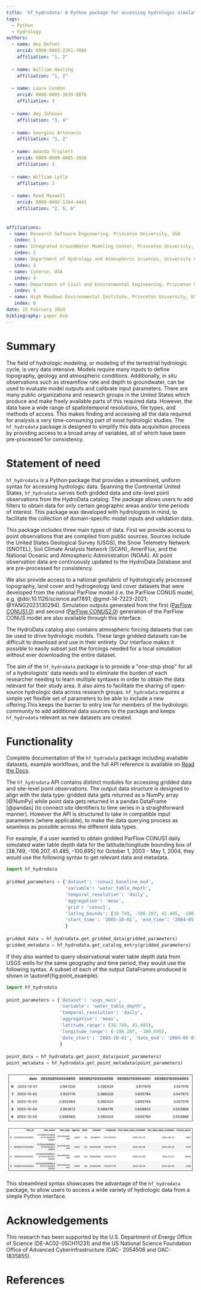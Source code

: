 ```yaml
---
title: 'hf_hydrodata: A Python package for accessing hydrologic simulations and observations across the United States'
tags:
  - Python
  - hydrology
authors:
  - name: Amy Defnet
    orcid: 0000-0003-2261-708X
    affiliation: "1, 2"

  - name: William Hasling
    affiliation: "1, 2"

  - name: Laura Condon
    orcid: 0000-0003-3639-8076
    affiliation: 3

  - name: Amy Johnson 
    affiliation: "3, 4"

  - name: Georgios Artavanis
    affiliation: "1, 2"

  - name: Amanda Triplett
    orcid: 0009-0009-8085-3938
    affiliation: 3

  - name: William Lytle
    affiliation: 3
    
  - name: Reed Maxwell
    orcid: 0000-0002-1364-4441
    affiliation: "2, 5, 6"


affiliations:
 - name: Research Software Engineering, Princeton University, USA
   index: 1
 - name: Integrated GroundWater Modeling Center, Princeton University, USA
   index: 2
 - name: Department of Hydrology and Atmospheric Sciences, University of Arizona, USA
   index: 3
 - name: CyVerse, USA
   index: 4
 - name: Department of Civil and Environmental Engineering, Princeton University, USA
   index: 5
 - name: High Meadows Environmental Institute, Princeton University, USA
   index: 6
date: 15 February 2024
bibliography: paper.bib
---
```


# Summary

The field of hydrologic modeling, or modeling of the terrestrial hydrologic cycle, is very data intensive. Models require many inputs to define topography, geology and atmospheric conditions. Additionally, in situ observations such as streamflow rate and depth to groundwater, can be used to evaluate model outputs and calibrate input parameters. There are many public organizations and research groups in the United States which produce and make freely available parts of this required data. However, the data have a wide range of spatiotemporal resolutions, file types, and methods of access. This makes finding and accessing all the data required for analysis a very time-consuming part of most hydrologic studies. The `hf_hydrodata` package is designed to simplify this data acquisition process by providing access to a broad array of variables, all of which have been pre-processed for consistency. 


# Statement of need

`hf_hydrodata` is a Python package that provides a streamlined, uniform syntax for accessing hydrologic data. Spanning the Continental United States, `hf_hydrodata` serves both gridded data and site-level point observations from the HydroData catalog. The package allows users to add filters to obtain data for only certain geographic areas and/or time periods of interest. This package was developed with hydrologists in mind, to facilitate the collection of domain-specific model inputs and validation data.

This package includes three main types of data. First we provide access to point observations that are compiled from public sources. Sources include the United States Geological Survey (USGS), the Snow Telemetry Network (SNOTEL), Soil Climate Analysis Network (SCAN), AmeriFlux, and the National Oceanic and Atmospheric Administration (NOAA).  All point observation data are continuously updated to the HydroData Database and are pre-processed for consistency. 

We also provide access to a national geofabric of hydrologically processed topography, land cover and hydrogeology land cover datasets that were developed from the national ParFlow model (i.e. the ParFlow CONUS model, e.g. @doi:10.1126/science.aaf7891; @gmd-14-7223-2021; @YANG2023130294). Simulation outputs generated from the first ([ParFlow CONUS1.0](https://hydroframe.org/parflow-conus1)) and second ([ParFlow CONUS2.0](https://hydroframe.org/parflow-conus2)) generation of the ParFlow CONUS model are also available through this interface. 

The HydroData catalog also contains atmospheric forcing datasets that can be used to drive hydrologic models. These large gridded datasets can be difficult to download and use in their entirety. Our interface makes it possible to easily subset just the forcings needed for a local simulation without ever downloading the entire dataset. 

The aim of the `hf_hydrodata` package is to provide a "one-stop shop" for all of a hydrologists' data needs and to eliminate the burden of each researcher needing to learn multiple syntaxes in order to obtain the data relevant for their study area. It also aims to facilitate the sharing of open-source hydrologic data across research groups. `hf_hydrodata` requires a simple yet flexible set of parameters to be able to include a new offering.This keeps the barrier to entry low for members of the hydrologic community to add additional data sources to the package and keeps `hf_hydrodata` relevant as new datasets are created.


# Functionality

Complete documentation of the `hf_hydrodata` package including available datasets, example workflows, and the full API reference is available on [Read the Docs](https://hf-hydrodata.readthedocs.io/).

The `hf_hydrodata` API contains distinct modules for accessing gridded data and site-level point observations. The output data structure is designed to align with the data type: gridded data gets returned as a NumPy array [@NumPy] while point data gets returned in a pandas DataFrame [@pandas] (to connect site identifiers to time series in a straightforward manner). However the API is structured to take in compatible input parameters (where applicable), to make the data querying process as seamless as possible across the different data types. 

For example, if a user wanted to obtain gridded ParFlow CONUS1 daily simulated water table depth data for the latitude/longitude bounding box of [38.749, -106.207, 41.485, -100.695] for October 1, 2003 - May 1, 2004, they would use the following syntax to get relevant data and metadata.

```python
import hf_hydrodata

gridded_parameters = {'dataset': 'conus1_baseline_mod', 
                      'variable': 'water_table_depth',
                      'temporal_resolution': 'daily',
                      'aggregation': 'mean',
                      'grid': 'conus1',
                      'latlng_bounds': [38.749, -106.207, 41.485, -100.695],
                      'start_time': '2003-10-01', 'end_time': '2004-05-01'
                      }

gridded_data = hf_hydrodata.get_gridded_data(gridded_parameters)
gridded_metadata = hf_hydrodata.get_catalog_entry(gridded_parameters)
```

If they also wanted to query observational water table depth data from USGS wells for the same geography and time period, they would use the following syntax. A subset of each of the output DataFrames produced is shown in \autoref{fig:point_example}.

```python
import hf_hydrodata

point_parameters = {'dataset': 'usgs_nwis', 
                   	'variable': 'water_table_depth',
                    'temporal_resolution': 'daily',
                    'aggregation': 'mean',
                    'latitude_range': (38.749, 41.485), 
                    'longitude_range': (-106.207, -100.695),
                    'date_start': '2003-10-01', 'date_end': '2004-05-01'
                    }

point_data = hf_hydrodata.get_point_data(point_parameters)
point_metadata = hf_hydrodata.get_point_metadata(point_parameters)
```

![Image of example site-level point observations DataFrame and select site-level attributes, as returned by the provided example function calls.\label{fig:point_example}](figure1.png)

This streamlined syntax showcases the advantage of the `hf_hydrodata` package, to allow users to access a wide variety of hydrologic data from a simple Python interface.


# Acknowledgements

This research has been supported by the U.S. Department of Energy Office of Science (DE-AC02-05CH11231) and the US National Science Foundation Office of Advanced Cyberinfrastructure (OAC- 2054506 and OAC-1835855).

# References